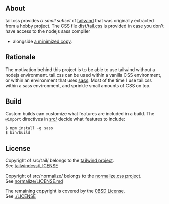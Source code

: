 ## About

tail.css provides _a small subset_ of
[tailwind](https://tailwindcss.com/)
that was originally extracted from a hobby project.
The CSS file [dist/tail.css](dist/tail.css)
is provided in case you don't have access to
the nodejs sass compiler
- alongside [a minimized copy](dist/tail.min.css).

## Rationale

The motivation behind this project is to be able to use tailwind
without a nodejs environment. tail.css can be used within a vanilla
CSS environment, or within an environment that uses
[sass](https://sass-lang.com).
Most of the time I use tail.css within a sass environment, and
sprinkle small amounts of CSS on top.

## Build

Custom builds can customize what features are included in a build.
The `@import` directives in [src/](src/) decide what features to
include:

    $ npm install -g sass
    $ bin/build

## License

Copyright of src/tail/ belongs to the
[tailwind project](https://tailwindcss.com/).
<br>
See [tailwindcss/LICENSE](https://github.com/tailwindlabs/tailwindcss/blob/master/LICENSE)

Copyright of src/normalize/ belongs to the
[normalize.css project](https://raw.githubusercontent.com/necolas/normalize.css).
<br>
See [normalize/LICENSE.md](https://github.com/necolas/normalize.css/blob/master/LICENSE.md)

The remaining copyright is covered by the [0BSD License](https://choosealicense.com/licenses/0bsd/).
<br>
See [./LICENSE](./LICENSE)
